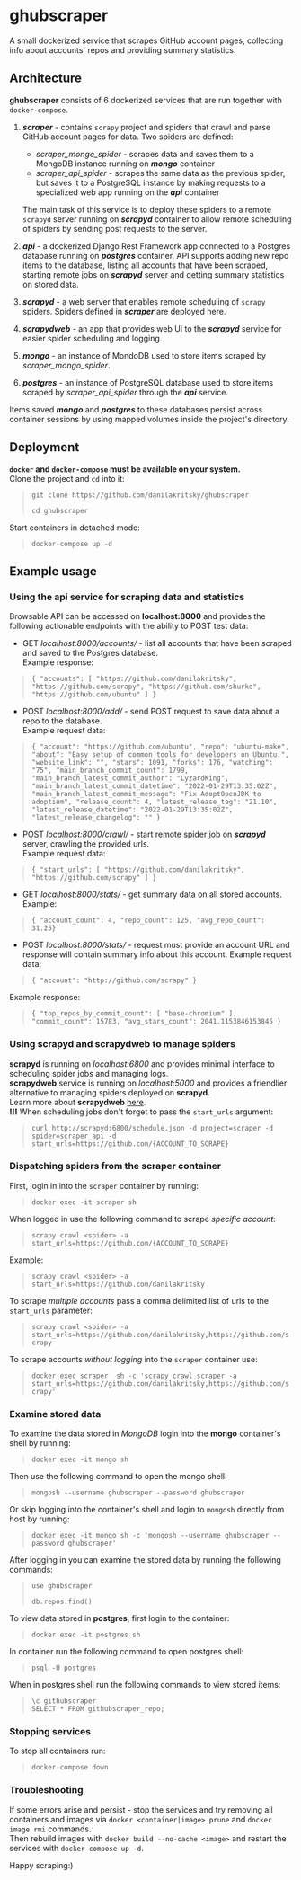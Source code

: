 ghubscraper
============

A small dockerized service that scrapes GitHub account pages, collecting info about accounts' repos and providing summary statistics.


## Architecture
**ghubscraper** consists of 6 dockerized services that are run together with `docker-compose`.
1. ***scraper*** - contains `scrapy` project and spiders that crawl and parse GitHub account pages for data. Two spiders are defined:
    - *scraper_mongo_spider* - scrapes data and saves them to a MongoDB instance running on ***mongo*** container
    - *scraper_api_spider* - scrapes the same data as the previous spider, but saves it to a PostgreSQL instance by making requests to a specialized web app running on the ***api*** container

    The main task of this service is to deploy these spiders to a remote `scrapyd` server running on ***scrapyd*** container to allow remote scheduling of spiders by sending post requests to the server.

2. ***api*** - a dockerized Django Rest Framework app connected to a Postgres database running on ***postgres*** container. API supports adding new repo items to the database, listing all accounts that have been scraped, starting remote jobs on ***scrapyd*** server and getting summary statistics on stored data.

3. ***scrapyd*** - a web server that enables remote scheduling of `scrapy` spiders. Spiders defined in ***scraper*** are deployed here.

4. ***scrapydweb*** - an app that provides web UI to the ***scrapyd*** service for easier spider scheduling and logging.

5. ***mongo*** - an instance of MondoDB used to store items scraped by *scraper_mongo_spider*.

6. ***postgres*** - an instance of PostgreSQL database used to store items scraped by *scraper_api_spider* through the ***api*** service.

Items saved ***mongo*** and ***postgres*** to these databases persist across container sessions by using mapped volumes inside the project's directory.



## Deployment
**`docker` and `docker-compose` must be available on your system.**  
Clone the project and `cd` into it:
> `git clone https://github.com/danilakritsky/ghubscraper`
>
> `cd ghubscraper`
>
Start containers in detached mode:
> `docker-compose up -d`

## Example usage

### Using the **api** service for scraping data and statistics
Browsable API can be accessed on **localhost:8000** and provides the following actionable endpoints with the ability to POST test data:
- GET *localhost:8000/accounts/* - list all accounts that have been scraped and saved to the Postgres database.  
Example response:  
>`{
    "accounts": [
        "https://github.com/danilakritsky",
        "https://github.com/scrapy",
        "https://github.com/shurke",
        "https://github.com/ubuntu"
    ]
}`
>

- POST *localhost:8000/add/* - send POST request to save data about a repo to the database.  
Example request data:
> `{
    "account": "https://github.com/ubuntu",
    "repo": "ubuntu-make",
    "about": "Easy setup of common tools for developers on Ubuntu.",
    "website_link": "",
    "stars": 1091,
    "forks": 176,
    "watching": "75",
    "main_branch_commit_count": 1799,
    "main_branch_latest_commit_author": "LyzardKing",
    "main_branch_latest_commit_datetime": "2022-01-29T13:35:02Z",
    "main_branch_latest_commit_message": "Fix AdoptOpenJDK to adoptium",
    "release_count": 4,
    "latest_release_tag": "21.10",
    "latest_release_datetime": "2022-01-29T13:35:02Z",
    "latest_release_changelog": ""
}
`
>
- POST *localhost:8000/crawl/* - start remote spider job on ***scrapyd*** server, crawling the provided urls.  
Example request data:
>`{
    "start_urls": [
        "https://github.com/danilakritsky",
        "https://github.com/scrapy"
    ]
}`
>
- GET *localhost:8000/stats/* - get summary data on all stored accounts. Example:
> `{
"account_count": 4, "repo_count": 125, "avg_repo_count": 31.25}`

- POST *localhost:8000/stats/* - request must provide an account URL and response will contain summary info about this account. Example request data:
>`{
"account": "http://github.com/scrapy"
}`
>
Example response:  
> `{
"top_repos_by_commit_count": [
    "base-chromium"
],
"commit_count": 15783,
"avg_stars_count": 2041.1153846153845
}`
        
### Using **scrapyd** and **scrapydweb** to manage spiders
**scrapyd** is running on *localhost:6800* and provides minimal interface to scheduling spider jobs and managing logs.  
**scrapydweb** service is running on *localhost:5000* and provides a friendlier alternative to managing spiders deployed on  **scrapyd**.  
Learn more about **scrapydweb** [here](https://github.com/my8100/scrapydweb).  
**!!!** When scheduling jobs don't forget to pass the `start_urls` argument:  
> `curl http://scrapyd:6800/schedule.json -d project=scraper -d spider=scraper_api
-d start_urls=https://github.com/{ACCOUNT_TO_SCRAPE}`

### Dispatching spiders from the **scraper** container 
First, login in into the `scraper` container by running:
> `docker exec -it scraper sh`  
>
When logged in use the following command to scrape *specific account*:
> `scrapy crawl <spider> -a start_urls=https://github.com/{ACCOUNT_TO_SCRAPE}`
>
Example:
> `scrapy crawl <spider> -a start_urls=https://github.com/danilakritsky`
>
To scrape *multiple accounts* pass a comma delimited list of urls to the `start_urls` parameter:
> `scrapy crawl <spider> -a start_urls=https://github.com/danilakritsky,https://github.com/scrapy`
>

To scrape accounts *without logging* into the `scraper` container use:
>`docker exec scraper  sh -c 'scrapy crawl scraper -a start_urls=https://github.com/danilakritsky,https://github.com/scrapy'`
>

### Examine stored data
To examine the data stored in *MongoDB* login into the **mongo** container's shell by running:
> `docker exec -it mongo sh`  
>
Then use the following command to open the mongo shell:
> `mongosh --username ghubscraper --password ghubscraper`
>
Or skip logging into the container's shell and login to `mongosh` directly from host by running:
> `docker exec -it mongo sh -c 'mongosh --username ghubscraper --password ghubscraper'`
>
After logging in you can examine the stored data by running the following commands:
> `use ghubscraper` 
>
>`db.repos.find()`
>
To view data stored in **postgres**, first login to the container:  
> `docker exec -it postgres sh`  
>
In container run the following command to open postgres shell:
> `psql -U postgres`
>
When in postgres shell run the following commands to view stored items:
> `\c githubscraper`  
>  `SELECT * FROM githubscraper_repo;`

### Stopping services
To stop all containers run:
> `docker-compose down`
>

### Troubleshooting
If some errors arise and persist - stop the services and try removing all containers and images via `docker <container|image> prune` and `docker image rmi` commands.  
Then rebuild images with `docker build --no-cache <image>` and restart the services with `docker-compose up -d`.  

Happy scraping:)